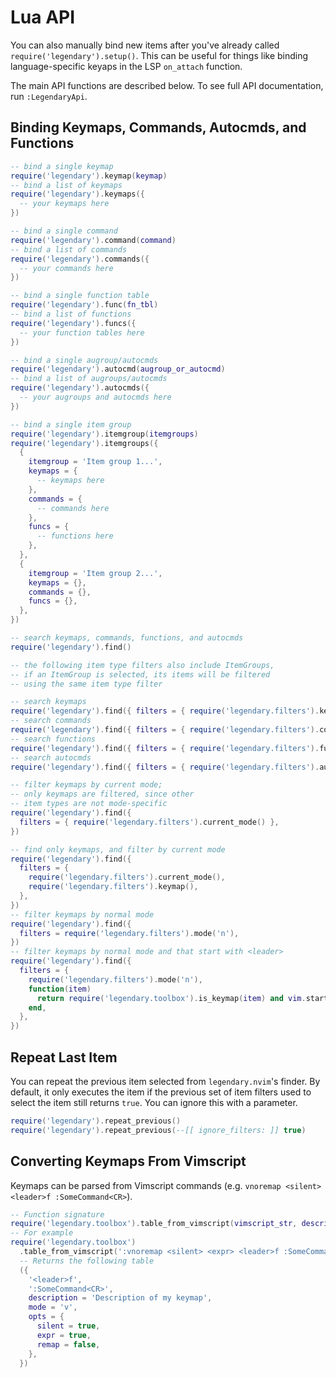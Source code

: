 # Lua API

You can also manually bind new items after you've already called `require('legendary').setup()`.
This can be useful for things like binding language-specific keyaps in the LSP `on_attach` function.

The main API functions are described below. To see full API documentation, run `:LegendaryApi`.

## Binding Keymaps, Commands, Autocmds, and Functions

```lua
-- bind a single keymap
require('legendary').keymap(keymap)
-- bind a list of keymaps
require('legendary').keymaps({
  -- your keymaps here
})

-- bind a single command
require('legendary').command(command)
-- bind a list of commands
require('legendary').commands({
  -- your commands here
})

-- bind a single function table
require('legendary').func(fn_tbl)
-- bind a list of functions
require('legendary').funcs({
  -- your function tables here
})

-- bind a single augroup/autocmds
require('legendary').autocmd(augroup_or_autocmd)
-- bind a list of augroups/autocmds
require('legendary').autocmds({
  -- your augroups and autocmds here
})

-- bind a single item group
require('legendary').itemgroup(itemgroups)
require('legendary').itemgroups({
  {
    itemgroup = 'Item group 1...',
    keymaps = {
      -- keymaps here
    },
    commands = {
      -- commands here
    },
    funcs = {
      -- functions here
    },
  },
  {
    itemgroup = 'Item group 2...',
    keymaps = {},
    commands = {},
    funcs = {},
  },
})

-- search keymaps, commands, functions, and autocmds
require('legendary').find()

-- the following item type filters also include ItemGroups,
-- if an ItemGroup is selected, its items will be filtered
-- using the same item type filter

-- search keymaps
require('legendary').find({ filters = { require('legendary.filters').keymaps() } })
-- search commands
require('legendary').find({ filters = { require('legendary.filters').commands() } })
-- search functions
require('legendary').find({ filters = { require('legendary.filters').funcs() } })
-- search autocmds
require('legendary').find({ filters = { require('legendary.filters').autocmds() } })

-- filter keymaps by current mode;
-- only keymaps are filtered, since other
-- item types are not mode-specific
require('legendary').find({
  filters = { require('legendary.filters').current_mode() },
})

-- find only keymaps, and filter by current mode
require('legendary').find({
  filters = {
    require('legendary.filters').current_mode(),
    require('legendary.filters').keymap(),
  },
})
-- filter keymaps by normal mode
require('legendary').find({
  filters = require('legendary.filters').mode('n'),
})
-- filter keymaps by normal mode and that start with <leader>
require('legendary').find({
  filters = {
    require('legendary.filters').mode('n'),
    function(item)
      return require('legendary.toolbox').is_keymap(item) and vim.startswith(item[1], '<leader>')
    end,
  },
})
```

## Repeat Last Item

You can repeat the previous item selected from `legendary.nvim`'s finder. By default, it only executes the item
if the previous set of item filters used to select the item still returns `true`. You can ignore this with a
parameter.

```lua
require('legendary').repeat_previous()
require('legendary').repeat_previous(--[[ ignore_filters: ]] true)
```

## Converting Keymaps From Vimscript

Keymaps can be parsed from Vimscript commands (e.g. `vnoremap <silent> <leader>f :SomeCommand<CR>`).

```lua
-- Function signature
require('legendary.toolbox').table_from_vimscript(vimscript_str, description)
-- For example
require('legendary.toolbox')
  .table_from_vimscript(':vnoremap <silent> <expr> <leader>f :SomeCommand<CR>', 'Description of my keymap')
  -- Returns the following table
  ({
    '<leader>f',
    ':SomeCommand<CR>',
    description = 'Description of my keymap',
    mode = 'v',
    opts = {
      silent = true,
      expr = true,
      remap = false,
    },
  })
```
